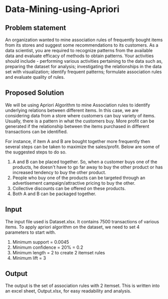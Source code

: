 # Data-Mining-using-Apriori

## Problem statement
An organization wanted to mine association rules of frequently bought items from its stores and suggest some recommendations to its customers. As a data scientist, you are required to recognize patterns from the available data and evaluate efficacy of methods to obtain patterns. Your activities should include - performing various activities pertaining to the data such as, preparing the dataset for analysis; investigating the relationships in the data set with visualization; identify frequent patterns; formulate association rules and evaluate quality of rules.

## Proposed Solution
We will be using Apriori Algorithm to mine Association rules to identify underlying relations between different items. In this case, we are considering data from a store where customers can buy variety of items. Usually, there is a pattern in what the customers buy. More profit can be generated if the relationship between the items purchased in different transactions can be identified.

For instance, if item A and B are bought together more frequently then several steps can be taken to maximize the sales/profit. Below are some of the suggested steps to do so.

1.	A and B can be placed together. So, when a customer buys one of the products, he doesn't have to go far away to buy the other product or has increased tendency to buy the other product.
2.	People who buy one of the products can be targeted through an advertisement campaign/attractive pricing to buy the other.
3.	Collective discounts can be offered on these products.
4.	Both A and B can be packaged together.

## Input
The input file used is Dataset.xlsx. It contains 7500 transactions of various items. To apply apriori algorithm on the dataset, we need to set 4 parameters to start with.
1.	Minimum support = 0.0045
2.	Minimum confidence = 20% = 0.2
3.	Minimum length = 2 to create 2 itemset rules
4.	Minimum lift = 3

## Output
The output is the set of association rules with 2 itemset. This is written into an excel sheet, Output.xlsx, for easy readability and analysis.
